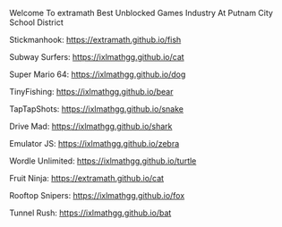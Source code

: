 Welcome To extramath Best Unblocked Games Industry At Putnam City School District

Stickmanhook: https://extramath.github.io/fish

Subway Surfers: https://ixlmathgg.github.io/cat

Super Mario 64: https://ixlmathgg.github.io/dog

TinyFishing: https://ixlmathgg.github.io/bear

TapTapShots: https://ixlmathgg.github.io/snake

Drive Mad: https://ixlmathgg.github.io/shark

Emulator JS: https://ixlmathgg.github.io/zebra

Wordle Unlimited: https://ixlmathgg.github.io/turtle

Fruit Ninja: https://extramath.github.io/cat

Rooftop Snipers: https://ixlmathgg.github.io/fox

Tunnel Rush: https://ixlmathgg.github.io/bat
